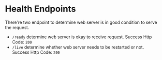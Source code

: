 # Health Endpoints

There're two endpoint to determine web server is in good condition to serve the request.

- `/ready` determine web server is okay to receive request. Success Http Code: `200`
- `/live` determine whether web server needs to be restarted or not. Success Http Code: `200`